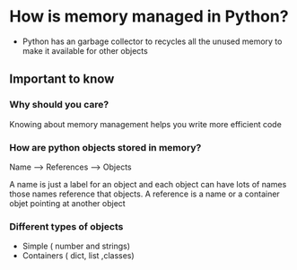 # How is memory managed in Python?

* Python has an garbage collector to recycles all the unused memory to make it available for other objects

## Important to know

### Why should you care?

Knowing about memory management helps you write more efficient code

### How are python objects stored in memory?

Name --> References --> Objects

A name is just a label for an object and each object can have lots of names those names reference that objects. A  reference is a name or a container objet pointing at another object

### Different types of objects

* Simple ( number and strings)
* Containers ( dict, list ,classes)